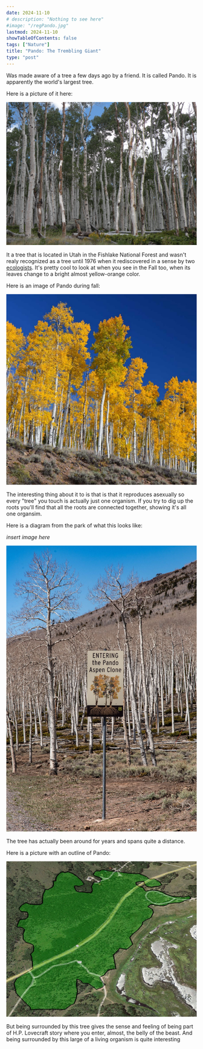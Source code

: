 ```yaml
---
date: 2024-11-10
# description: "Nothing to see here"
#image: "/regPando.jpg"
lastmod: 2024-11-10
showTableOfContents: false
tags: ["Nature"]
title: "Pando: The Trembling Giant"
type: "post"
---
```


Was made aware of a tree a few days ago by a friend. It is called Pando. It is apparently the world's largest tree. 

Here is a picture of it here:

![reg pando](/nature/pando/regPando.jpg)

It a tree that is located in Utah in the Fishlake National Forest and wasn't realy recognized as a tree until 1976 when it rediscovered in a sense by two [ecologists][1]. It's pretty cool to look at when you see in the Fall too, when its leaves change to a bright almost yellow-orange color.

Here is an image of Pando during fall:

![winter pando](/nature/pando/fallPando.jpg)

The interesting thing about it to is that is that it reproduces asexually so every "tree" you touch is actually just one organism. If you try to dig up the roots you'll find that all the roots are connected together, showing it's all one organsim. 

Here is a diagram from the park of what this looks like:

*insert image here*

![diagram pando](/nature/pando/diagramPando.jpg)

The tree has actually been around for years and spans quite a distance. 

Here is a picture with an outline of Pando:

![outline pando](/nature/pando/outlinePando.jpg)

But being surrounded by this tree gives the sense and feeling of being part of H.P. Lovecraft story where you enter, almost, the belly of the beast. And being surrounded by this large of a living organism is quite interesting

[1]: <https://www.friendsofpando.org/faq1pando101/> "Pando FAQ"

